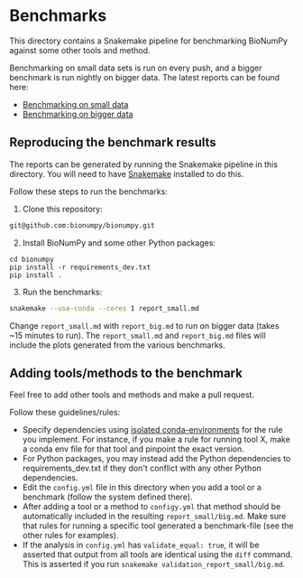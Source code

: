 # Benchmarks

This directory contains a Snakemake pipeline for benchmarking BioNumPy against some other tools and method.

Benchmarking on small data sets is run on every push, and a bigger benchmark is run nightly on bigger data. The latest reports can be found here:

* [Benchmarking on small data](https://github.com/bionumpy/bionumpy/blob/benchmarks/benchmarks/report_small.md)
* [Benchmarking on bigger data](https://github.com/bionumpy/bionumpy/blob/benchmarks/benchmarks/report_big.md)


## Reproducing the benchmark results

The reports can be generated by running the Snakemake pipeline in this directory. You will need to have [Snakemake](https://snakemake.readthedocs.io/en/stable/) installed to do this.

Follow these steps to run the benchmarks:

1) Clone this repository:
```bash
git@github.com:bionumpy/bionumpy.git
```
2) Install BioNumPy and some other Python packages:
```
cd bionumpy
pip install -r requirements_dev.txt
pip install .
```
3) Run the benchmarks:
```bash
snakemake --use-conda --cores 1 report_small.md
```

Change `report_small.md` with `report_big.md` to run on bigger data (takes ~15 minutes to run). The `report_small.md` and `report_big.md` files will include the plots generated from the various benchmarks. 


## Adding tools/methods to the benchmark

Feel free to add other tools and methods and make a pull request.

Follow these guidelines/rules:
* Specify dependencies using [isolated conda-environments](https://snakemake.readthedocs.io/en/stable/snakefiles/deployment.html#integrated-package-management) for the rule you implement. For instance, if you make a rule for running tool X, make a conda env file for that tool and pinpoint the exact version.
* For Python packages, you may instead add the Python dependencies to requirements_dev.txt if they don't conflict with any other Python dependencies.
* Edit the `config.yml` file in this directory when you add a tool or a benchmark (follow the system defined there).
* After adding a tool or a method to `configy.yml` that method should be automatically included in the resulting `report_small/big.md`. Make sure that rules for running a specific tool generated a benchmark-file (see the other rules for examples).
* If the analysis in `config.yml` has `validate_equal: true`, it will be asserted that output from all tools are identical using the `diff` command. This is asserted if you run `snakemake validation_report_small/big.md`.

